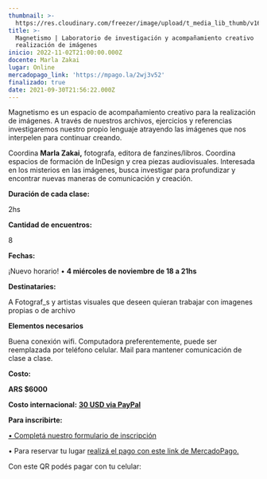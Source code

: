 ```yaml
---
thumbnail: >-
  https://res.cloudinary.com/freezer/image/upload/t_media_lib_thumb/v1651533641/2022/marlax2_gqga1s.jpg
title: >-
  Magnetismo | Laboratorio de investigación y acompañamiento creativo  para la
  realización de imágenes
inicio: 2022-11-02T21:00:00.000Z
docente: Marla Zakai
lugar: Online
mercadopago_link: 'https://mpago.la/2wj3v52'
finalizado: true
date: 2021-09-30T21:56:22.000Z
---
```


Magnetismo es un espacio de acompañamiento creativo para la realización de imágenes. A través de nuestros archivos, ejercicios y referencias investigaremos nuestro propio lenguaje atrayendo las imágenes que nos interpelen para continuar creando.

Coordina **Marla Zakai,** fotografa, editora de fanzines/libros. Coordina espacios de formación de InDesign y crea piezas audiovisuales. Interesada en los misterios en las imágenes, busca investigar para profundizar y encontrar nuevas maneras de comunicación y creación.

**Duración de cada clase:**

2hs

**Cantidad de encuentros:**

8

**Fechas:**

¡Nuevo horario! • **4 miércoles de noviembre de 18 a 21hs**

**Destinataries:**

A Fotograf\_s y artistas visuales que deseen quieran trabajar con imagenes propias o de archivo

**Elementos necesarios**

Buena conexión wifi. Computadora preferentemente, puede ser reemplazada por teléfono celular. Mail para mantener comunicación de clase a clase.

**Costo:**

**ARS $6000**

**Costo internacional:** **[30 USD via PayPal](https://www.paypal.com/invoice/p/#BRDPULTMHPDPQCVJ)**

**Para inscribirte:**

[• Completá nuestro formulario de inscripción](https://forms.gle/mkc65U18uY1AEAxZ9)

• Para reservar tu lugar [realizá el pago con este link de MercadoPago.](https://mpago.la/2wj3v52)

Con este QR podés pagar con tu celular:
